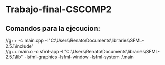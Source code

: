 # Trabajo-final-CSCOMP2
## Comandos para la ejecucion:
//g++ -c main.cpp -I"C:\Users\Renato\Documents\libraries\SFML-2.5.1\include"       
//g++ main.o -o sfml-app -L"C:\Users\Renato\Documents\libraries\SFML-2.5.1\lib" -lsfml-graphics -lsfml-window -lsfml-system 
.\main
